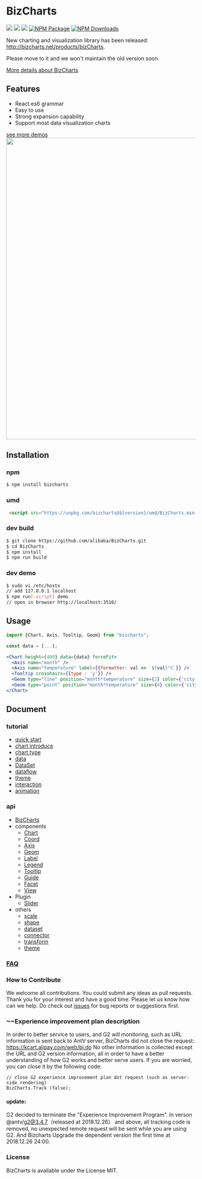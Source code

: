 # BizCharts

[![](https://img.shields.io/travis/alibaba/BiaCharts.svg)](https://travis-ci.com/alibaba/BizCharts)
![](https://img.shields.io/badge/language-react-red.svg)  ![](https://img.shields.io/badge/license-MIT-000000.svg)  [![NPM Package](https://img.shields.io/npm/v/bizcharts.svg)](https://www.npmjs.com/package/bizcharts) [![NPM Downloads](https://img.shields.io/npm/dm/bizcharts.svg)](https://npmjs.org/package/bizcharts)

New charting and visualization library has been released: http://bizcharts.net/products/bizCharts.

Please move to it and we won't maintain the old version soon.

[More details about BizCharts](http://bizcharts.net/index)

## Features
- React es6 grammar
- Easy to use
- Strong expansion capability
- Support most data visualization charts

[see more demos](http://bizcharts.net/products/bizCharts/demo)
<img src="https://user-images.githubusercontent.com/6628666/33157917-b970a70c-d040-11e7-9601-b1da1dbe26ab.png" width="800">

## Installation

### npm
```sh
$ npm install bizcharts
```

### umd
```html
 <script src="https://unpkg.com/bizcharts@${version}/umd/BizCharts.min.js"></script>
```

### dev build
```sh
$ git clone https://github.com/alibaba/BizCharts.git
$ cd BizCharts
$ npm install
$ npm run build
```

### dev demo

```sh
$ sudo vi /etc/hosts
// add 127.0.0.1 localhost
$ npm run[-script] demo
// open in browser http://localhost:3510/
```

## Usage
```jsx
import {Chart, Axis, Tooltip, Geom} from "bizcharts";

const data = [...];

<Chart height={400} data={data} forceFit>
  <Axis name="month" />
  <Axis name="temperature" label={{formatter: val => `${val}°C`}} />
  <Tooltip crosshairs={{type : 'y'}} />
  <Geom type="line" position="month*temperature" size={2} color={'city'} />
  <Geom type="point" position="month*temperature" size={4} color={'city'} />
</Chart>
```

## Document
### tutorial
- [quick start](http://bizcharts.net/products/bizCharts/docs/start)
- [chart introduce](http://bizcharts.net/products/bizCharts/docs/chart)
- [chart type](http://bizcharts.net/products/bizCharts/docs/chartType)
- [data](http://bizcharts.net/products/bizCharts/docs/data)
- [DataSet](http://bizcharts.net/products/bizCharts/docs/dataset)
- [dataflow](http://bizcharts.net/products/bizCharts/docs/dataflow)
- [theme](http://bizcharts.net/products/bizCharts/docs/theme)
- [interaction](http://bizcharts.net/products/bizCharts/docs/interaction)
- [animation](http://bizcharts.net/products/bizCharts/docs/animate)

### api
- [BizCharts](http://bizcharts.net/products/bizCharts/api/bizcharts)
- components
  - [Chart](http://bizcharts.net/products/bizCharts/api/chart)
  - [Coord](http://bizcharts.net/products/bizCharts/api/coord)
  - [Axis](http://bizcharts.net/products/bizCharts/api/axis)
  - [Geom](http://bizcharts.net/products/bizCharts/api/geom)
  - [Label](http://bizcharts.net/products/bizCharts/api/label)
  - [Legend](http://bizcharts.net/products/bizCharts/api/legend)
  - [Tooltip](http://bizcharts.net/products/bizCharts/api/tooltip)
  - [Guide](http://bizcharts.net/products/bizCharts/api/guide)
  - [Facet](http://bizcharts.net/products/bizCharts/api/facet)
  - [View](http://bizcharts.net/products/bizCharts/api/view)
- Plugin
  - [Slider](http://bizcharts.net/products/bizCharts/api/sliderPlugin)
- others
  - [scale](http://bizcharts.net/products/bizCharts/api/scale)
  - [shape](http://bizcharts.net/products/bizCharts/api/shape)
  - [dataset](http://bizcharts.net/products/bizCharts/api/dataset)
  - [connector](http://bizcharts.net/products/bizCharts/api/connector)
  - [transform](http://bizcharts.net/products/bizCharts/api/transform)
  - [theme](http://bizcharts.net/products/bizCharts/api/theme)

### [FAQ](http://bizcharts.net/products/bizCharts/docs/qa)

### How to Contribute
We welcome all contributions. You could submit any ideas as pull requests. Thank you for your interest and have a good time.
Please let us know how can we help. Do check out [issues](https://github.com/alibaba/BizCharts/issues) for bug reports or suggestions first.

### ~~Experience improvement plan description
In order to better service to users, and G2 will monitoring, such as URL information is sent back to AntV server, BizCharts did not close the request: https://kcart.alipay.com/web/bi.do
No other information is collected except the URL and G2 version information, all in order to have a better understanding of how G2 works and better serve users. If you are worried, you can close it by the following code:

```
// close G2 experience improvement plan dot request (such as server-side rendering)
BizCharts.Track (false);
```

#### update:

G2 decided to terminate the "Experience Improvement Program". In verson @antv/g2@3.4.7（released at 2018.12.26） and above, all tracking code is removed, no unexpected remote request will be sent while you are using G2. And Bizcharts Upgrade the dependent version the first time at 2018.12.26 24:00.

### License
BizCharts is available under the License MIT.
